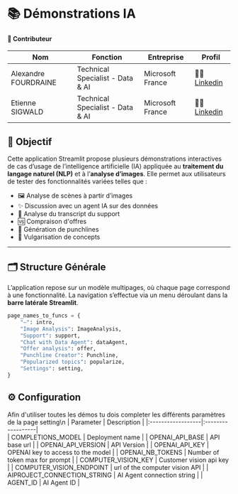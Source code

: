# 📚 Démonstrations IA

#### 🙌 Contributeur
| Nom | Fonction | Entreprise | Profil |
| --- | --- | --- | --- | 
| Alexandre FOURDRAINE | Technical Specialist - Data & AI | Microsoft France | 👨‍💼 [Linkedin](https://www.linkedin.com/in/alexandre-fourdraine-5a338a29/)|
| Etienne SIGWALD | Technical Specialist - Data & AI | Microsoft France | 👨‍💼 [Linkedin](https://www.linkedin.com/in/etienne-sigwald/)|

        
## 🎯 Objectif

Cette application Streamlit propose plusieurs démonstrations interactives de cas d’usage de l’intelligence artificielle (IA) appliquée au **traitement du langage naturel (NLP)** et à l’**analyse d’images**. Elle permet aux utilisateurs de tester des fonctionnalités variées telles que :

- 🖼️ Analyse de scènes à partir d’images
- ✨ Discussion avec un agent IA sur des données
- 💬 Analyse du transcript du support
- 🆚 Compraison d'offres
- 🎤 Génération de punchlines
- 🧠 Vulgarisation de concepts

---

## 🗂️ Structure Générale

L’application repose sur un modèle multipages, où chaque page correspond à une fonctionnalité. La navigation s’effectue via un menu déroulant dans la **barre latérale Streamlit**.

```python
page_names_to_funcs = {
    "—": intro,
    "Image Analysis": ImageAnalysis,
    "Support": support,
    "Chat with Data Agent": dataAgent,
    "Offer analysis": offer,    
    "Punchline Creator": Punchline,
    "Popularized topics": popularize,
    "Settings": setting,
}
```


## :gear: Configuration

Afin d'utiliser toutes les démos tu dois completer les différents paramètres de la page setting\n
| Parameter        | Description      | 
|:------------------|:------------------|   
| COMPLETIONS_MODEL | Deployment name |
| OPENAI_API_BASE | API base url |
| OPENAI_API_VERSION | API Version |
| OPENAI_API_KEY | OPENAI key to access to the model |
| OPENAI_NB_TOKENS | Number of token max for prompt |
| COMPUTER_VISION_KEY | Customer vision api key |
| COMPUTER_VISION_ENDPOINT | url of the computer vision API |
| AIPROJECT_CONNECTION_STRING | AI Agent connection string |
| AGENT_ID | AI Agent ID | 
           
